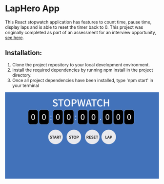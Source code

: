 # LapHero App

This React stopwatch application has features to count time, pause time, display laps and is able to reset the timer back to 0. This project was originally completed as part of an assessment for an interview opportunity, [see here](https://github.com/Shopify/eng-intern-assessment-react).

## Installation:
1. Clone the project repository to your local development environment.
2. Install the required dependencies by running npm install in the project directory.
3. Once all project dependencies have been installed, type 'npm start' in your terminal

![Home Page](Images/home.png "Stopwatch")
